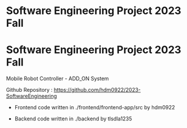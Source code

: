 # Software Engineering Project 2023 Fall
# Software Engineering Project 2023 Fall
Mobile Robot Controller - ADD_ON System


Github Repository : https://github.com/hdm0922/2023-SoftwareEngineering


- Frontend code written in   ./frontend/frontend-app/src   by hdm0922
  
- Backend code written in   ./backend   by tlsdla1235
